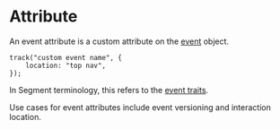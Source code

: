 # Attribute

An event attribute is a custom attribute on the [event](./) object.&#x20;

```tsx
track("custom event name", {
    location: "top nav",
});
```

In Segment terminology, this refers to the [event traits](https://segment.com/docs/connections/spec/track/#sending-traits-in-a-track-call---destination-actions).

Use cases for event attributes include event versioning and interaction location.
